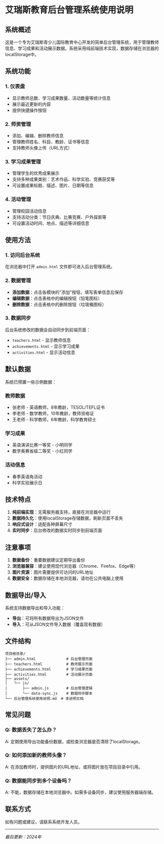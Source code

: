 # 艾瑞斯教育后台管理系统使用说明

## 系统概述

这是一个专为艾瑞斯青少儿国际教育中心开发的简单后台管理系统，用于管理教师信息、学习成果和活动展示数据。系统采用纯前端技术实现，数据存储在浏览器的localStorage中。

## 系统功能

### 1. 仪表盘
- 显示教师总数、学习成果数量、活动数量等统计信息
- 展示最近更新的内容
- 提供快捷操作按钮

### 2. 师资管理
- 添加、编辑、删除教师信息
- 管理教师姓名、科目、教龄、证书等信息
- 支持教师头像上传（URL方式）

### 3. 学习成果管理
- 管理学生的优秀成果展示
- 支持多种成果类别：艺术作品、科学实验、竞赛获奖等
- 可设置成果标题、描述、图片、日期等信息

### 4. 活动管理
- 管理校园活动信息
- 支持活动分类：节日庆典、比赛竞赛、户外探索等
- 可设置活动时间、地点、描述等详细信息

## 使用方法

### 1. 访问后台系统
在浏览器中打开 `admin.html` 文件即可进入后台管理系统。

### 2. 数据管理
- **添加数据**：点击各模块的"添加"按钮，填写表单信息后保存
- **编辑数据**：点击表格中的编辑按钮（铅笔图标）
- **删除数据**：点击表格中的删除按钮（垃圾桶图标）

### 3. 数据同步
后台系统修改的数据会自动同步到前端页面：
- `teachers.html` - 显示教师信息
- `achievements.html` - 显示学习成果
- `activities.html` - 显示活动信息

## 默认数据

系统已预置一些示例数据：

### 教师数据
- 张老师 - 英语教师，8年教龄，TESOL/TEFL证书
- 李老师 - 数学教师，10年教龄，教师资格证
- 王老师 - 科学教师，6年教龄，科学教育硕士

### 学习成果
- 英语演讲比赛一等奖 - 小明同学
- 数学奥赛省级二等奖 - 小红同学

### 活动信息
- 春季英语角活动
- 科学实验展示日

## 技术特点

1. **纯前端实现**：无需服务器支持，直接在浏览器中运行
2. **数据持久化**：使用localStorage存储数据，刷新页面不丢失
3. **响应式设计**：适配各种屏幕尺寸
4. **实时同步**：后台修改的数据实时同步到前端页面

## 注意事项

1. **数据备份**：重要数据建议定期导出备份
2. **浏览器兼容**：建议使用现代浏览器（Chrome、Firefox、Edge等）
3. **图片资源**：图片需要提供可访问的URL地址
4. **数据安全**：数据存储在本地浏览器，请勿在公共电脑上使用

## 数据导出/导入

系统支持数据导出和导入功能：
- **导出**：可将所有数据导出为JSON文件
- **导入**：可从JSON文件导入数据（覆盖现有数据）

## 文件结构

```
项目根目录/
├── admin.html              # 后台管理页面
├── teachers.html           # 教师展示页面
├── achievements.html       # 学习成果页面
├── activities.html         # 活动展示页面
├── assets/
│   └── js/
│       ├── admin.js        # 后台管理逻辑
│       └── data-sync.js    # 数据同步脚本
└── 后台管理系统使用说明.md  # 本说明文档
```

## 常见问题

### Q: 数据丢失了怎么办？
A: 定期使用导出功能备份数据，或检查浏览器是否清除了localStorage。

### Q: 如何添加新的教师头像？
A: 在添加教师时，提供图片的URL地址，或将图片放在项目目录中引用。

### Q: 数据能同步到多个设备吗？
A: 不能，数据存储在本地浏览器中。如需多设备同步，建议使用服务器端存储。

## 联系方式

如有问题或建议，请联系系统开发人员。

---

*最后更新：2024年*
